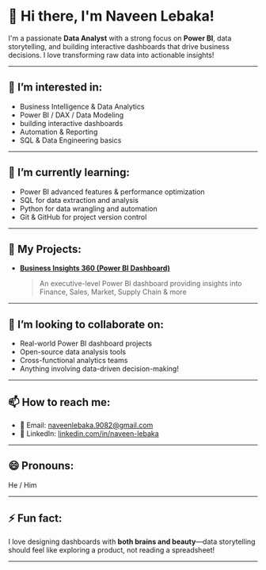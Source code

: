# 👋 Hi there, I'm Naveen Lebaka!

I'm a passionate **Data Analyst** with a strong focus on **Power BI**, data storytelling, and building interactive dashboards that drive business decisions. I love transforming raw data into actionable insights!

---

## 👀 I’m interested in:
- Business Intelligence & Data Analytics  
- Power BI / DAX / Data Modeling  
- building interactive dashboards  
- Automation & Reporting  
- SQL & Data Engineering basics  

---

## 🌱 I’m currently learning:
- Power BI advanced features & performance optimization  
- SQL for data extraction and analysis  
- Python for data wrangling and automation  
- Git & GitHub for project version control  

---

## 💼 My Projects:
- **[Business Insights 360 (Power BI Dashboard)](https://github.com/Naveen-lebaka/BI-Insight-360)**  
  > An executive-level Power BI dashboard providing insights into Finance, Sales, Market, Supply Chain & more

---

## 💞️ I’m looking to collaborate on:
- Real-world Power BI dashboard projects  
- Open-source data analysis tools  
- Cross-functional analytics teams  
- Anything involving data-driven decision-making!  

---

## 📫 How to reach me:
- 📧 Email: naveenlebaka.9082@gmail.com
- 💼 LinkedIn: [linkedin.com/in/naveen-lebaka](https://www.linkedin.com/in/naveen-kumar-lebaka-868284267/)  

---

## 😄 Pronouns:
He / Him

---

## ⚡ Fun fact:
I love designing dashboards with **both brains and beauty**—data storytelling should feel like exploring a product, not reading a spreadsheet!

---

<!---
Naveen-lebaka/Naveen-lebaka is a ✨ special ✨ repository because its `README.md` (this file) appears on your GitHub profile.
You can click the Preview link to take a look at your changes.
--->
